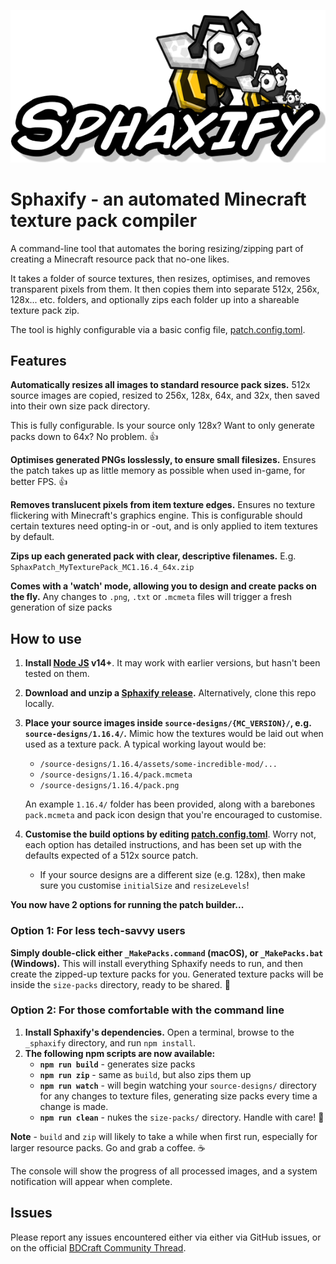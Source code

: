 ![Sphaxify logo](_sphaxify/images/logo.png)

# Sphaxify - an automated Minecraft texture pack compiler

A command-line tool that automates the boring resizing/zipping part of creating a Minecraft resource pack that no-one likes.

It takes a folder of source textures, then resizes, optimises, and removes transparent pixels from them. It then copies them into separate 512x, 256x, 128x... etc. folders, and optionally zips each folder up into a shareable texture pack zip.

The tool is highly configurable via a basic config file, [patch.config.toml](patch.config.toml).

## Features
**Automatically resizes all images to standard resource pack sizes.**
512x source images are copied, resized to 256x, 128x, 64x, and 32x, then saved into their own size pack directory.

This is fully configurable. Is your source only 128x? Want to only generate packs down to 64x? No problem. 👍

**Optimises generated PNGs losslessly, to ensure small filesizes.**
Ensures the patch takes up as little memory as possible when used in-game, for better FPS. 👍

**Removes translucent pixels from item texture edges.**
Ensures no texture flickering with Minecraft's graphics engine. This is configurable should certain textures need opting-in or -out, and is only applied to item textures by default.

**Zips up each generated pack with clear, descriptive filenames.**
E.g. `SphaxPatch_MyTexturePack_MC1.16.4_64x.zip`

**Comes with a 'watch' mode, allowing you to design and create packs on the fly.**
Any changes to `.png`, `.txt` or `.mcmeta` files will trigger a fresh generation of size packs

## How to use
1. **Install [Node JS](https://nodejs.org/en/) v14+**. It may work with earlier versions, but hasn't been tested on them.

2. **Download and unzip a [Sphaxify release](https://github.com/GrumpyPirate/Sphaxify/releases/latest).** Alternatively, clone this repo locally.

3. **Place your source images inside `source-designs/{MC_VERSION}/`, e.g. `source-designs/1.16.4/`.** Mimic how the textures would be laid out when used as a texture pack. A typical working layout would be:
    - `/source-designs/1.16.4/assets/some-incredible-mod/...`
    - `/source-designs/1.16.4/pack.mcmeta`
    - `/source-designs/1.16.4/pack.png`

    An example `1.16.4/` folder has been provided, along with a barebones `pack.mcmeta` and pack icon design that you're encouraged to customise.

4. **Customise the build options by editing [patch.config.toml](patch.config.toml)**. Worry not, each option has detailed instructions, and has been set up with the defaults expected of a 512x source patch.
    - If your source designs are a different size (e.g. 128x), then make sure you customise `initialSize` and `resizeLevels`!

**You now have 2 options for running the patch builder...**

### Option 1: For less tech-savvy users
**Simply double-click either `_MakePacks.command` (macOS), or `_MakePacks.bat` (Windows).** This will install everything Sphaxify needs to run, and then create the zipped-up texture packs for you. Generated texture packs will be inside the `size-packs` directory, ready to be shared. 🚀

### Option 2: For those comfortable with the command line
1. **Install Sphaxify's dependencies.** Open a terminal, browse to the `_sphaxify` directory, and run `npm install`.
2. **The following npm scripts are now available:**
    - **`npm run build`** - generates size packs
    - **`npm run zip`** - same as `build`, but also zips them up
    - **`npm run watch`** - will begin watching your `source-designs/` directory for any changes to texture files, generating size packs every time a change is made.
    - **`npm run clean`** - nukes the `size-packs/` directory. Handle with care! 🧨

**Note** - `build` and `zip` will likely to take a while when first run, especially for larger resource packs. Go and grab a coffee. ☕️

The console will show the progress of all processed images, and a system notification will appear when complete.

## Issues
Please report any issues encountered either via either via GitHub issues, or on the official [BDCraft Community Thread](http://bdcraft.net/community/pbdc-patches-discuss/sphaxify-automated-bdcraft-patch-builder-t5230.html).
